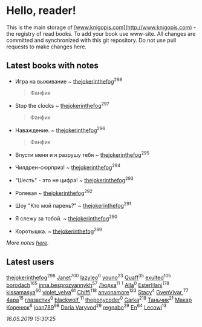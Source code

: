 # Hello, reader!
This is the main storage of [www.knigopis.com](http://www.knigopis.com) - the registry of read books.
To add your book use www-site. All changes are committed and synchronized with this git repository.
Do not use pull requests to make changes here.


## Latest books with notes
* Игра на выживание ~ [thejokerinthefog](users/317/317244423-vkontakte)<sup>298</sup>
    > Фанфик

* Stop the clocks ~ [thejokerinthefog](users/317/317244423-vkontakte)<sup>297</sup>
    > Фанфик

* Наваждение. ~ [thejokerinthefog](users/317/317244423-vkontakte)<sup>296</sup>
    > Фанфик

* Впусти меня и я разрушу тебя ~ [thejokerinthefog](users/317/317244423-vkontakte)<sup>295</sup>

* Чилдрен-сюрприз! ~ [thejokerinthefog](users/317/317244423-vkontakte)<sup>294</sup>

* "Шесть" - это не цифра! ~ [thejokerinthefog](users/317/317244423-vkontakte)<sup>293</sup>

* Ролевая ~ [thejokerinthefog](users/317/317244423-vkontakte)<sup>292</sup>

* Шоу "Кто мой парень?" ~ [thejokerinthefog](users/317/317244423-vkontakte)<sup>291</sup>

* Я слежу за тобой. ~ [thejokerinthefog](users/317/317244423-vkontakte)<sup>290</sup>

* Коротышка. ~ [thejokerinthefog](users/317/317244423-vkontakte)<sup>289</sup>


_More notes [here](latest_books_with_notes.md)._


## Latest users
[thejokerinthefog](users/317/317244423-vkontakte)<sup>298</sup> 
[Janet](users/108/108113656204404967440-google)<sup>700</sup> 
[lazyleo](users/116/116845519572391639637-google)<sup>0</sup> 
[youno](users/302/302928912-vkontakte)<sup>23</sup> 
[Quaff](users/122/12267158-vkontakte)<sup>35</sup> 
[exulted](users/100/100599204551896265722-google)<sup>105</sup> 
[borodach](users/157/15706320-vkontakte)<sup>165</sup> 
[inna.besprozvannykh](users/733/73323849-yandex)<sup>57</sup> 
[Людка](users/111/111038749-vkontakte)<sup>11</sup> 
[](users/114/114792281744850455512-google)<sup>1</sup> 
[Alla](users/103/103352250712959229257-google)<sup>0</sup> 
[EsterHani](users/305/30558181-vkontakte)<sup>178</sup> 
[kissamasya](users/684/68439978-vkontakte)<sup>60</sup> 
[violet_velva](users/116/116961712580551399099-google)<sup>61</sup> 
[Chiffi](users/105/105831994080785626680-google)<sup>118</sup> 
[anvonamore](users/595/5957175-vkontakte)<sup>123</sup> 
[Stacy](users/309/30902475-vkontakte)<sup>4</sup> 
[GvenVivar ](users/158/158266434925901-facebook)<sup>77</sup> 
[4apa](users/117/117392596378069249667-google)<sup>15</sup> 
[глазастик](users/115/115257673890455357280-google)<sup>0</sup> 
[blackwolf ](users/236/236639644-vkontakte)<sup>11</sup> 
[theponycoder](users/195/195144442-vkontakte)<sup>0</sup> 
[Garka](users/115/115753719718250012620-google)<sup>218</sup> 
[Таньчик](users/209/2096581563762610-facebook)<sup>21</sup> 
[Макар Коренюк](users/126/126368737-vkontakte)<sup>6</sup> 
[joan789](users/240/2401650-vkontakte)<sup>98</sup> 
[Daria Varyvod](users/829/829893410524253-facebook)<sup>29</sup> 
[regnabo](users/870/870059322-yandex)<sup>29</sup> 
[En](users/333/333646551-vkontakte)<sup>64</sup> 
[Lecowi](users/521/521873425-vkontakte)<sup>13</sup> 


_16.05.2019 15:30:25_
